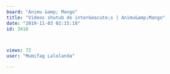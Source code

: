 ```yaml
---
board: "Animu &amp; Mango"
title: "Videos shutub de inter&eacute;s | Animu&amp;Mango"
date: "2019-11-03 02:15:18"
id: 3416



views: 72
user: "Mumifag Lalolanda"

---
```


